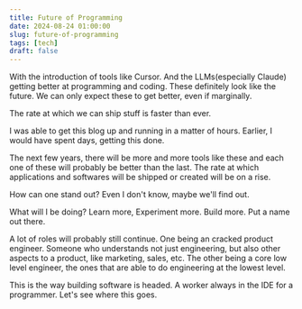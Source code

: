 ```yaml
---
title: Future of Programming
date: 2024-08-24 01:00:00
slug: future-of-programming
tags: [tech]
draft: false
---
```


With the introduction of tools like Cursor. And the LLMs(especially Claude) getting better at programming and coding. These definitely look like the future. We can only expect these to get better, even if marginally. 

The rate at which we can ship stuff is faster than ever. 

I was able to get this blog up and running in a matter of hours. Earlier, I would have spent days, getting this done.


The next few years, there will be more and more tools like these and each one of these will probably be better than the last. The rate at which applications and softwares will be shipped or created will be on a rise. 

How can one stand out? Even I don't know, maybe we'll find out.

What will I be doing? Learn more, Experiment more. Build more. Put a name out there.

A lot of roles will probably still continue. One being an cracked product engineer. Someone who understands not just engineering, but also other aspects to a product, like marketing, sales, etc. The other being a core low level engineer, the ones that are able to do engineering at the lowest level. 

This is the way building software is headed. A worker always in the IDE for a programmer. Let's see where this goes.
